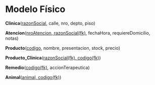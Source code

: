 # Modelo Físico

**Clinica**(<u>razonSocial</u>, calle, nro, depto, piso)

**Atencion**(<u>nroAtencion, razonSocial(fk)</u>, fechaHora, requiereDomicilio, notas)

**Producto**(<u>codigo</u>, nombre, presentacion, stock, precio)

**Producto_Clinica**(<u>razonSocial(fk), codigo(fk)</u>)

**Remedio**(<u>codigo(fk)</u>, accionTerapeutica)

**Animal**(<u>animal, codigo(fk)</u>)
